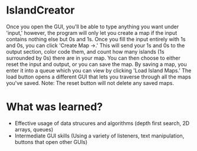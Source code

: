 # IslandCreator
Once you open the GUI, you'll be able to type anything you want under 'input,' however, the program will only let you create a map if the input contains nothing else but 0s and 1s. Once you fill the input entirely with 1s and 0s, you can click 'Create Map ->.' This will send your 1s and 0s to the output section, color code them, and count how many islands (1s surrounded by 0s) there are in your map. You can then choose to either reset the input and output, or you can save the map. By saving a map, you enter it into a queue which you can view by clicking 'Load Island Maps.' The load button opens a different GUI that lets you traverse through all the maps you've saved. Note: The reset button will not delete any saved maps.

# What was learned?

* Effective usage of data strucures and algorithms (depth first search, 2D arrays, queues)
* Intermediate GUI skills (Using a variety of listeners, text manipulation, buttons that open other GUIs)
